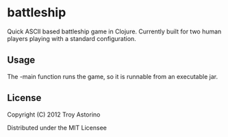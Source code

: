 # battleship

Quick ASCII based battleship game in Clojure.  Currently built for two human players playing with a standard configuration.

## Usage

The -main function runs the game, so it is runnable from an executable jar.

## License

Copyright (C) 2012 Troy Astorino

Distributed under the MIT Licensee
